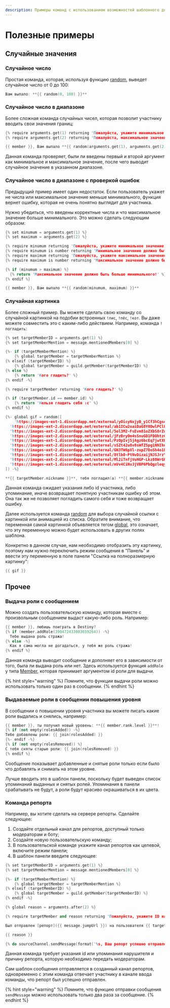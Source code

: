 ```yaml
---
description: Примеры команд с использованием возможностей шаблонного движка JuniperBot.
---
```


# Полезные примеры

## Случайные значения

### Случайное число

Простая команда, которая, используя функцию [random](functions.md#random), выведет случайное число от 0 до 100:

```c
Вам выпало: **{{ random(0, 100) }}**
```

### Случайное число в диапазоне

Более сложная команда случайных чисел, которая позволит участнику вводить свои значения границ:

```cpp
{% require arguments.get(1) returning 'Пожалуйста, укажите минимальное значение' %}
{% require arguments.get(2) returning 'Пожалуйста, максимальное значение' %}

{{ member }}, Вам выпало **{{ random(arguments.get(1), arguments.get(2)) }}**
```

Данная команда проверяет, были ли введены первый и второй аргумент как минимальное и максимальное значение, после чего выводит случайное значение в указанном диапазоне.

### Случайное число в диапазоне с проверкой ошибок

Предыдущий пример имеет один недостаток. Если пользователь укажет не числа или максимальное значение меньше минимального, функция вернет ошибку, которая не очень понятно выглядит для участника. 

Нужно убедиться, что введены корректные числа и что максимальное значение больше минимального. Это можно сделать следующим образом:

```cpp
{% set minumum = arguments.get(1) %}
{% set maximum = arguments.get(2) %}

{% require minumum returning 'Пожалуйста, укажите минимальное значение!' %}
{% require minumum is number returning 'Минимальное значение должно быть числом!' %}
{% require maximum returning 'Пожалуйста, укажите максимальное значение!' %}
{% require maximum is number returning 'Максимальное значение должно быть числом!' %}

{% if (minumum > maximum) %}
  {% return 'Максимальное значение должно быть больше минимального!' %}
{% endif %}

{{ member }}, Вам выпало **{{ random(minumum, maximum) }}**
```

### Случайная картинка

Более сложный пример. Вы можете сделать свою команду со случайной картинкой на подобии встроенных `!лис`, `!пёс`, `!кот`. Вы даже можете совместить это с каким-либо действием. Например, команда `!погладить`:

```cpp
{% set targetMemberID = arguments.get(1) %}
{% set targetMemberMention = message.mentionedMembers[0] %}

{%- if (targetMemberMention) %} 
	{% global targetMember = targetMemberMention %}
{% elseif (targetMemberID) %}
	{% global targetMember = guild.getMember(targetMemberID) %}
{% else %}
	{% return 'Кого гладить?' %}
{% endif -%}

{% require targetMember returning 'Кого гладить?' %}

{% if (targetMember.id == member.id) %}
	{% return 'Нельзя гладить себя :c' %}
{% endif %}

{%- global gif = random([
	'https://images-ext-1.discordapp.net/external/yOicyNxjyB_y1Cf3hCgsePnL36oofd1qjsyFRjDWOzc/https/cdn.weeb.sh/images/SyFmqkFwW.gif?width=432&height=243',
  'https://images-ext-2.discordapp.net/external/ab1ICw2oaiDaG8Y0DwlPClP7xG54Ie4kKcaFtn7Q8LU/https/cdn.weeb.sh/images/SktIxo20b.gif?width=486&height=273',
  'https://images-ext-2.discordapp.net/external/5ol3M2-FsEvm81oZXbS8rZdEdevG3qqDJ9faicEDrw8/https/cdn.weeb.sh/images/rJMskkFvb.gif?width=450&height=247',
  'https://images-ext-2.discordapp.net/external/jFzBryOm4sSnuGD1FDOhtzGW52leLqh6UmIR5l6meZw/https/cdn.weeb.sh/images/SJLaWWRSG.gif?width=486&height=274',
  'https://images-ext-1.discordapp.net/external/PzOpIvj5jAgz6bcEq7jwtXPbKgmSV-dVKSvPc__CsCQ/https/cdn.weeb.sh/images/rkl1xJYDZ.gif?width=486&height=304',
  'https://images-ext-2.discordapp.net/external/sSZt42u8v8sWfZ5pg1NNIhnR7eEzmDXRIm93_GZG6yU/https/cdn.weeb.sh/images/Hkccqp4A-.gif?width=450&height=350',
  'https://images-ext-2.discordapp.net/external/GN3TW6pXl-zupZ7Do5h4o1Pnm6ZA_2wj9RUqydghUW8/https/cdn.weeb.sh/images/Sk2FyQHpZ.gif?width=450&height=253',
  'https://images-ext-1.discordapp.net/external/8tlbO-PtNvDizaijNJSJrzY1-lGprkAw_aO95H196dQ/https/cdn.weeb.sh/images/r1Y5L6NCZ.gif?width=486&height=270',
  'https://images-ext-2.discordapp.net/external/Ml2iTnfjVuHGP-Lkz88WrGKJCv1cJ7UikuE2yvt3XgI/https/cdn.weeb.sh/images/rJWRykFvZ.gif?width=540&height=304',
  'https://images-ext-1.discordapp.net/external/mVv4CiNvJjVBP6PbQgzleqysb31wA-P3p7v02S8jpfc/https/cdn.weeb.sh/images/ryXj1JKDb.gif?width=432&height=243'
]) -%}

**{{ targetMember.nickname }}**, тебя погладил(а) **{{ member.nickname }}**
```

Данная команда ожидает указания либо id участника, либо упоминание, иначе возвращает понятную участникам ошибку об этом. Она так же не позволяет погладить самого себя и тоже возвращает ошибку.

Далее используется команда [random](functions.md#random) для выбора случайной ссылки с картинкой или анимацией из списка. Обратите внимание, что переменная самой картинкой объявляется тегом [global](tags.md#global), это означает, что эту переменную можно будет использовать в других полях шаблона.

Конкретно в данном случае, нам необходимо отобразить эту картинку, поэтому нам нужно переключить режим сообщения в "Панель" и ввести эту переменную в поле панели "Ссылка на полноразмерную картинку":

```cpp
{{ gif }}
```

## Прочее

### Выдача роли с сообщением

Можно создать пользовательскую команду, которая вместе с произвольным сообщением выдаст какую-либо роль. Например:

```cpp
{{ member }}, любишь поиграть в Destiny?
{% if (member.addRole(390472433003659264)) -%}
  Тебе выдана роль стража!
{% else -%}
  Как я сама могла не догадаться, у тебя же роль стража!
{% endif %}
```

Данная команда выводит сообщение и дополняет его в зависимости от того, была ли выдана роль или нет. Здесь используется функция `addRole` у типа [Member](types.md#member), которая принимает аргументом id роли для выдачи.

{% hint style="warning" %}
Помните, что функции выдачи роли можно использовать только один раз в сообщении.
{% endhint %}

### Выдаваемые роли в сообщении повышения уровня

В сообщении о повышении уровня участника вы можете писать какие роли выдались и снялись, например:

```cpp
{{ member }}, ты получил новый уровень: **{{ member.rank.level }}**!
{% if (not empty(rolesAdded)) -%}
Тебе добавлены роли: {{ join(rolesAdded) }}
{%- endif -%}
{% if (not empty(rolesRemoved)) %}
С тебя сняты старые роли: {{ join(rolesRemoved) }}
{% endif %}
```

Сообщение показывает добавленные и снятые роли только если было что добавлять и снимать на этом уровне. 

Лучше вводить это в шаблон панели, поскольку будет выведен список упоминаний выданных и снятых ролей. Упоминания в панели срабатывать не будут, а роли будут красиво окрашиваться в их цвета.

### Команда репорта

Например, вы хотите сделать на сервере репорты. Сделайте следующее:

1. Создайте отдельный канал для репортов, доступный только модераторам и боту;
2. Создайте новую пользовательскую команду;
3. В пользовательской команде укажите канал репортов как целевой, включите режим панели;
4. В шаблон панели введите следующее:

```cpp
{% set targetMemberID = arguments.get(1) %}
{% set targetMemberMention = message.mentionedMembers[0] %}

{%- if (targetMemberMention) %} 
	{% global targetMember = targetMemberMention %}
{% elseif (targetMemberID) %}
	{% global targetMember = guild.getMember(targetMemberID) %}
{% endif -%}

{% global reason = arguments.after(2) %}

{% require targetMember and reason returning 'Пожалуйста, укажите ID или упоминание нарушителя и причину' %}

Был отправлен [репорт]({{ message.jumpUrl }}) на пользователя {{ targetMember }}:

{{ reason }}

{% do sourceChannel.sendMessage(format('%s, Ваш репорт успешно отправлен!', member)) %}
```

Данная команда требует указания id или упоминания нарушителя и причину репорта, которую необходимо передать модераторам. 

Сам шаблон сообщения отправляется в созданный канал репортов, одновременно с этим команда отвечает участнику в канале ввода команды, что репорт был успешно отправлен.

{% hint style="warning" %}
Помните, что функцию отправки сообщения `sendMessage` можно использовать только два раза за сообщение.
{% endhint %}

